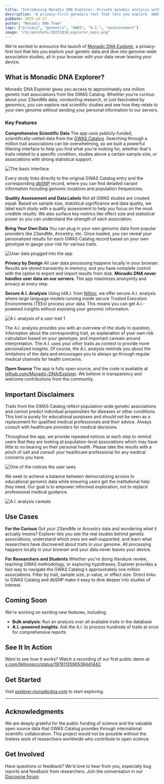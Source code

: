 ```yaml
---
title: "Introducing Monadic DNA Explorer: Private genomic analysis with secure A.I."
description: "A privacy-first genomics tool that lets you explore  GWAS Catalog data and analyze your genetic information entirely in your browser, with optional secure A.I. analysis."
pubDate: 2025-10-17
author: "Monadic DNA Team"
tags: ["privacy", "genomics", "GWAS", "A.I.", "announcement"]
image: "/Screenshots/20251016_explorer_main.png"
---
```


We're excited to announce the launch of [Monadic DNA Explorer](https://explorer.monadicdna.com/), a privacy-first tool that lets you explore your genetic data and dive into genome-wide association studies, all in your browser with your data never leaving your device.

## What is Monadic DNA Explorer?

Monadic DNA Explorer gives you access to approximately one million genetic trait associations from the GWAS Catalog. Whether you're curious about your 23andMe data, conducting research, or just fascinated by genomics, you can explore real scientific studies and see how they relate to your own genome without sending your personal information to our servers.

### Key Features

**Comprehensive Scientific Data**
The app uses publicly-funded, scientifically-vetted data from the [GWAS Catalog](https://www.ebi.ac.uk/gwas/). Searching through a million trait associations can be overwhelming, so we built a powerful filtering interface to help you find what you're looking for, whether that's traits related to a specific condition, studies above a certain sample size, or associations with strong statistical support.

![The basic interface](/Screenshots/20251016_explorer_main.png)

Every study links directly to the original GWAS Catalog entry and the corresponding [dbSNP](https://www.ncbi.nlm.nih.gov/snp/) record, where you can find detailed variant information including genomic locations and population frequencies.

**Quality Assessment and Data Labels**
Not all GWAS studies are created equal. Based on sample size, statistical significance and data quality, we label each study with a quality assessment to help you focus on the most credible results. We also surface key metrics like effect size and statistical power so you can understand the strength of each association.

**Bring Your Own Data**
You can plug in your own genomic data from popular providers like 23andMe, Ancestry, etc. Once loaded, you can reveal your personalized results for each GWAS Catalog record based on your own genotype to gauge your risk for various traits.

![User data plugged into the app](/Screenshots/20251016_explorer_user_data.png)

**Privacy by Design**
All user data processing happens locally in your browser. Results are stored transiently in memory, and you have complete control with the option to export and import results from disk. **Monadic DNA never handles user data on our servers.** The app maximizes anonymity and privacy at every step.

**Secure A.I. Analysis**
Using nilA.I. from [Nillion](https://nillion.com/), we offer secure A.I. analysis where large language models running inside secure Trusted Execution Environments (TEEs) process your data. This means you can get A.I.-powered insights without exposing your genomic information.

![A.I. analysis of a user trait 1](/Screenshots/20251016_explorer_ai_analysis.png)

The A.I. analysis provides you with an overview of the study in question, information about the corresponding trait, an explanation of your own risk calculation based on your genotype, and important caveats around interpretation. The A.I. uses your other traits as context to provide more personalized insights. Of course, the A.I. analysis reminds you about the limitations of the data and encourages you to always go through regular medical channels for health concerns.

**Open Source**
The app is fully open source, and the code is available at [github.com/Monadic-DNA/Explorer](https://github.com/Monadic-DNA/Explorer). We believe in transparency and welcome contributions from the community.

## Important Disclaimers

Traits from the GWAS Catalog reflect population-wide genetic associations and cannot predict individual propensities for diseases or other conditions. This tool is purely for educational purposes and should not be seen as a replacement for qualified medical professionals and their advice. Always consult with healthcare providers for medical decisions.

Throughout the app, we provide repeated notices at each step to remind users that they are looking at population-level associations which may have little to no bearing on their personal health. Please take the results with a pinch of salt and consult your healthcare professional for any medical concerns you have.

![One of the notices the user sees](/Screenshots/20251016_explorer_caveats.png)

We seek to achieve a balance between democratizing access to educational genomic data while ensuring users get the institutional help they need. Our goal is to empower informed exploration, not to replace professional medical guidance.

![A.I. analysis caveats](/Screenshots/20251016_explorer_ai_analysis_disclaimer.png)

## Use Cases

**For the Curious**
Got your 23andMe or Ancestry data and wondering what it actually means? Explorer lets you see the real studies behind genetic associations, understand which ones are well-supported, and learn what researchers have discovered about traits in your genome. All processing happens locally in your browser and your data never leaves your device.

**For Researchers and Students**
Whether you're doing literature review, teaching GWAS methodology, or exploring hypotheses, Explorer provides a fast way to navigate the GWAS Catalog's approximately one million associations. Filter by trait, sample size, p-value, or effect size. Direct links to GWAS Catalog and dbSNP make it easy to dive deeper into studies of interest.

## Coming Soon

We're working on exciting new features, including:
- **Bulk analysis**: Run an analysis over all available traits in the database
- **A.I.-powered insights**: Ask the A.I. to process hundreds of traits at once for comprehensive reports

## See It In Action

Want to see how it works? Watch a recording of our first public demo at [x.com/Nillioneco/status/1978113596539441442](https://x.com/Nillioneco/status/1978113596539441442).

## Get Started

Visit [explorer.monadicdna.com](https://explorer.monadicdna.com/) to start exploring.

---

## Acknowledgments

We are deeply grateful for the public funding of science and the valuable open source data that GWAS Catalog provides through international scientific collaboration. This project would not be possible without the tireless work of researchers worldwide who contribute to open science.

## Get Involved

Have questions or feedback? We'd love to hear from you, especially bug reports and feedback from researchers. Join the conversation in our [Discourse forum](https://recherche.discourse.group/c/public/monadic-dna/30).
